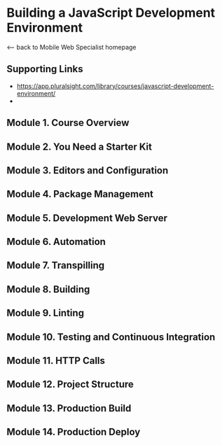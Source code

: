 # Building a JavaScript Development Environment

<-- back to Mobile Web Specialist homepage

## Supporting Links
* https://app.pluralsight.com/library/courses/javascript-development-environment/  
* 

## Module 1. Course Overview
## Module 2. You Need a Starter Kit
## Module 3. Editors and Configuration
## Module 4. Package Management
## Module 5. Development Web Server
## Module 6. Automation
## Module 7. Transpilling
## Module 8. Building
## Module 9. Linting
## Module 10. Testing and Continuous Integration
## Module 11. HTTP Calls
## Module 12. Project Structure
## Module 13. Production Build
## Module 14. Production Deploy 

